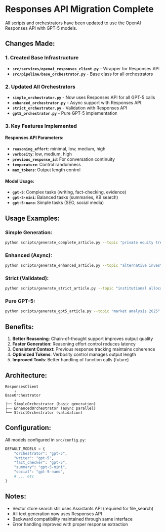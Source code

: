 # Responses API Migration Complete

All scripts and orchestrators have been updated to use the OpenAI Responses API with GPT-5 models.

## Changes Made:

### 1. Created Base Infrastructure
- **`src/services/openai_responses_client.py`** - Wrapper for Responses API
- **`src/pipeline/base_orchestrator.py`** - Base class for all orchestrators

### 2. Updated All Orchestrators
- **`simple_orchestrator.py`** - Now uses Responses API for all GPT-5 calls
- **`enhanced_orchestrator.py`** - Async support with Responses API
- **`strict_orchestrator.py`** - Validation with Responses API
- **`gpt5_orchestrator.py`** - Pure GPT-5 implementation

### 3. Key Features Implemented

#### Responses API Parameters:
- **`reasoning_effort`**: minimal, low, medium, high
- **`verbosity`**: low, medium, high
- **`previous_response_id`**: For conversation continuity
- **`temperature`**: Control randomness
- **`max_tokens`**: Output length control

#### Model Usage:
- **`gpt-5`**: Complex tasks (writing, fact-checking, evidence)
- **`gpt-5-mini`**: Balanced tasks (summaries, KB search)
- **`gpt-5-nano`**: Simple tasks (SEO, social media)

## Usage Examples:

### Simple Generation:
```bash
python scripts/generate_complete_article.py --topic "private equity trends"
```

### Enhanced (Async):
```bash
python scripts/generate_enhanced_article.py --topic "alternative investments"
```

### Strict (Validated):
```bash
python scripts/generate_strict_article.py --topic "institutional allocations"
```

### Pure GPT-5:
```bash
python scripts/generate_gpt5_article.py --topic "market analysis 2025"
```

## Benefits:

1. **Better Reasoning**: Chain-of-thought support improves output quality
2. **Faster Generation**: Reasoning effort control reduces latency
3. **Consistent Context**: Previous response tracking maintains coherence
4. **Optimized Tokens**: Verbosity control manages output length
5. **Improved Tools**: Better handling of function calls (future)

## Architecture:

```
ResponsesClient
    ↓
BaseOrchestrator
    ↓
├── SimpleOrchestrator (basic generation)
├── EnhancedOrchestrator (async parallel)
└── StrictOrchestrator (validation)
```

## Configuration:

All models configured in `src/config.py`:
```python
DEFAULT_MODELS = {
    "orchestrator": "gpt-5",
    "writer": "gpt-5",
    "fact_checker": "gpt-5",
    "summary": "gpt-5-mini",
    "social": "gpt-5-nano",
    # ... etc
}
```

## Notes:

- Vector store search still uses Assistants API (required for file_search)
- All text generation now uses Responses API
- Backward compatibility maintained through same interface
- Error handling improved with proper response extraction